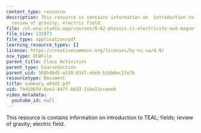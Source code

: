 ```yaml
---
content_type: resource
description: This resource is contains information on  introduction to TEAL; fields;
  review of gravity; electric field.
file: /ol-ocw-studio-app/courses/8-02-physics-ii-electricity-and-magnetism-spring-2007/7945867d6ee2847fbb3321be12cceee8_summary_w01d1.pdf
file_size: 132873
file_type: application/pdf
learning_resource_types: []
license: https://creativecommons.org/licenses/by-nc-sa/4.0/
ocw_type: OCWFile
parent_title: Class Activities
parent_type: CourseSection
parent_uid: 588b48d5-a339-0347-e6e5-b16b0ec1fe7b
resourcetype: Document
title: summary_w01d1.pdf
uid: 7945867d-6ee2-847f-bb33-21be12cceee8
video_metadata:
  youtube_id: null
---
```

This resource is contains information on  introduction to TEAL; fields; review of gravity; electric field.